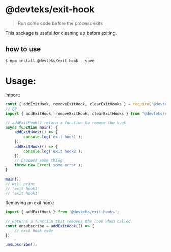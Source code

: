 # @devteks/exit-hook

> Run some code before the process exits

This package is useful for cleaning up before exiting.

## how to use
```
$ npm install @devteks/exit-hook --save
```

# Usage:
import:
```javascript
const { addExitHook, removeExitHook, clearExitHooks } = require('@devteks/exit-hook');
// OR
import { addExitHook, removeExitHook, clearExitHooks } from '@devteks/exit-hooks';
```
    
```javascript
// addExitHook() return a function to remove the hook
async function main() {
    addExitHook(() => {
        console.log('exit hook1');
    });
    addExitHook(() => {
        console.log('exit hook2');
    });
    // process some thing
    throw new Error('some error');
}

main();
// will print
// 'exit hook1'
// 'exit hook1'
```

Removing an exit hook:

```js
import { addExitHook } from '@devteks/exit-hooks';

// Returns a function that removes the hook when called.
const unsubscribe = addExitHook(() => {
    // exit hook code
});

unsubscribe();
```
